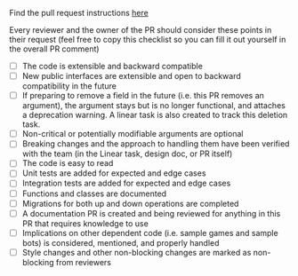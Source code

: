 Find the pull request instructions [here](https://www.notion.so/regressiongg/Pull-Request-Process-0d57a7eb582a446983edfacafa406f1e?pvs=4)

Every reviewer and the owner of the PR should consider these points in their request (feel free to copy this checklist so you can fill it out yourself in the overall PR comment)

- [ ] The code is extensible and backward compatible
- [ ] New public interfaces are extensible and open to backward compatibility in the future
- [ ] If preparing to remove a field in the future (i.e. this PR removes an argument), the argument stays but is no longer functional, and attaches a deprecation warning. A linear task is also created to track this deletion task.
- [ ] Non-critical or potentially modifiable arguments are optional
- [ ] Breaking changes and the approach to handling them have been verified with the team (in the Linear task, design doc, or PR itself)
- [ ] The code is easy to read
- [ ] Unit tests are added for expected and edge cases
- [ ] Integration tests are added for expected and edge cases
- [ ] Functions and classes are documented
- [ ] Migrations for both up and down operations are completed
- [ ] A documentation PR is created and being reviewed for anything in this PR that requires knowledge to use
- [ ] Implications on other dependent code (i.e. sample games and sample bots) is considered, mentioned, and properly handled
- [ ] Style changes and other non-blocking changes are marked as non-blocking from reviewers
